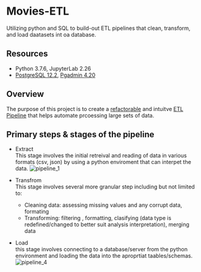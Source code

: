 # Movies-ETL
Utilizing python and SQL to build-out ETL pipelines that clean, transform, and load daatasets int oa database. 

##  Resources 
- Python 3.7.6, JupyterLab 2.26
- [PostgreSQL 12.2](https://www.postgresql.org/), [Pgadmin 4.20](https://www.pgadmin.org/) 

## Overview 
The purpose of this project is to create a [refactorable](https://en.wikipedia.org/wiki/Code_refactoring) and intuitve [ETL Pipeline](https://databricks.com/glossary/etl-pipeline#:~:text=Back%20to%20glossary%20An%20ETL,Extract%2C%20Transform%2C%20and%20Load.) that helps automate prcoessing large sets of data. 


## Primary steps & stages of the pipeline 

- Extract<br>
This stage involves the initial retreival and reading of data in various formats (csv, json) by using a python enviroment that can interpet the data. 
![pipeline_1]()

- Transfrom<br>
This stage involves several more granular step including but not limited to: 
  - Cleaning data: assessing missing values and any corrupt data, formating   
  - Transforming: filtering , formatting, clasifying (data type is redefined/changed to better suit analysis interpretation), merging data

- Load<br>
this stage involves connecting to a database/server from the python environment and loading the data into the aproprtiat taables/schemas. 
![pipeline_4]()



